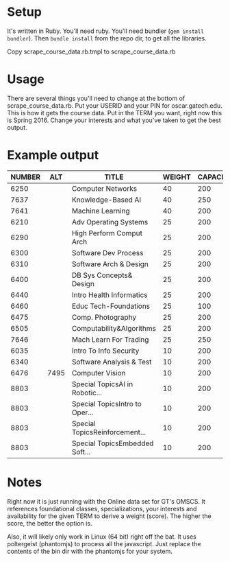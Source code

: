 # Setup

It's written in Ruby.  You'll need ruby.
You'll need bundler (`gem install bundler`).
Then `bundle install` from the repo dir, to get all the libraries.

Copy scrape_course_data.rb.tmpl to scrape_course_data.rb 

# Usage

There are several things you'll need to change at the bottom of scrape_course_data.rb.
Put your USERID and your PIN for oscar.gatech.edu.  This is how it gets the course data.
Put in the TERM you want, right now this is Spring 2016.
Change your interests and what you've taken to get the best output.

# Example output

NUMBER | ALT  | TITLE                          | WEIGHT | CAPACITY | REMAINING | IS_FOUNDATIONAL_TO_S | SPECIALIZATIONS_TO_S         | IS_INTERESTING_TO_S
-------|------|--------------------------------|--------|----------|-----------|----------------------|------------------------------|--------------------
6250   |      | Computer Networks              | 40     | 200      | 197       | Yes                  | Systems                      | Yes
7637   |      | Knowledge-Based AI             | 40     | 250      | 247       | Yes                  | IA Intell                    | Yes
7641   |      | Machine Learning               | 40     | 200      | 193       | Yes                  | Robotics, IA Intell, ML      | Yes
6210   |      | Adv Operating Systems          | 25     | 200      | 200       | Yes                  | Systems                      | No
6290   |      | High Perform Comput Arch       | 25     | 200      | 200       | Yes                  | Systems, HPC                 | No
6300   |      | Software Dev Process           | 25     | 200      | 193       | Yes                  | Systems, IA Intell           | No
6310   |      | Software Arch & Design         | 25     | 200      | 198       | Yes                  | Systems                      | No
6400   |      | DB Sys Concepts& Design        | 25     | 200      | 193       | Yes                  | Systems                      | No
6440   |      | Intro Health Informatics       | 25     | 200      | 195       | No                   | IA Intell                    | Yes
6460   |      | Educ Tech-Foundations          | 25     | 100      | 96        | No                   | IA Intell                    | Yes
6475   |      | Comp. Photography              | 25     | 200      | 200       | No                   | Robotics                     | Yes
6505   |      | Computability&Algorithms       | 25     | 200      | 195       | Yes                  | Robotics, IA Intell, ML      | No
7646   |      | Mach Learn For Trading         | 25     | 250      | 246       | No                   | ML                           | Yes
6035   |      | Intro To Info Security         | 10     | 200      | 197       | No                   | Systems                      | No
6340   |      | Software Analysis & Test       | 10     | 200      | 199       | No                   | Systems                      | No
6476   | 7495 | Computer Vision                | 10     | 200      | 198       | Yes                  | Robotics                     | Yes
8803   |      | Special TopicsAI in Robotic... | 10     | 200      | 200       | No                   | Robotics, HPC, IA Intell, ML | No
8803   |      | Special TopicsIntro to Oper... | 10     | 200      | 199       | No                   | Robotics, HPC, IA Intell, ML | No
8803   |      | Special TopicsReinforcement... | 10     | 200      | 196       | No                   | Robotics, HPC, IA Intell, ML | No
8803   |      | Special TopicsEmbedded Soft... | 10     | 200      | 198       | No                   | Robotics, HPC, IA Intell, ML | No         


# Notes

Right now it is just running with the Online data set for GT's OMSCS.
It references foundational classes, specializations, your interests and availability for the given TERM to derive a weight (score).  The higher the score, the better the option is.

Also, it will likely only work in Linux (64 bit) right off the bat.
It uses poltergeist (phantomjs) to process all the javascript.
Just replace the contents of the bin dir with the phantomjs for your system.
